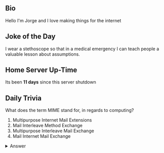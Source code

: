 ## Bio

Hello I'm Jorge and I love making things for the internet

## Joke of the Day

I wear a stethoscope so that in a medical emergency I can teach people a valuable lesson about assumptions.

## Home Server Up-Time

Its been **11 days** since this server shutdown


## Daily Trivia

What does the term MIME stand for, in regards to computing?
 1. Multipurpose Internet Mail Extensions
 2. Mail Interleave Method Exchange
 3. Multipurpose Interleave Mail Exchange
 4. Mail Internet Mail Exchange

<details>
  <summary>Answer</summary>
  Multipurpose Internet Mail Extensions
</details>
